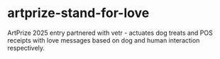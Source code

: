 # artprize-stand-for-love
ArtPrize 2025 entry partnered with vetr - actuates dog treats and POS receipts with love messages based on dog and human interaction respectively.
